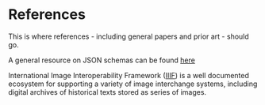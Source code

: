 # References

This is where references - including general papers and prior art - should go.

A general resource on JSON schemas can be found [here](https://json-schema.org/understanding-json-schema/index.html# "JSON Schema Resource")

International Image Interoperability Framework ([IIIF](https://iiif.io/)) is a well documented ecosystem for supporting a variety of image interchange systems, including digital archives of historical texts stored as series of images. 
